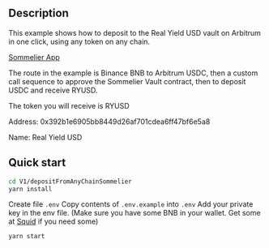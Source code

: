 ## Description

This example shows how to deposit to the Real Yield USD vault on Arbitrum in one click, using any token on any chain.

[Sommelier App](https://app.sommelier.finance/strategies/real-yield-usd-arb/manage)

The route in the example is Binance BNB to Arbitrum USDC, then a custom call sequence to approve the Sommelier Vault contract, then to deposit USDC and receive RYUSD.

The token you will receive is RYUSD

Address: 0x392b1e6905bb8449d26af701cdea6ff47bf6e5a8

Name: Real Yield USD

## Quick start

```bash
cd V1/depositFromAnyChainSommelier
yarn install
```

Create file `.env`
Copy contents of `.env.example` into `.env`
Add your private key in the env file. (Make sure you have some BNB in your wallet. Get some at [Squid](https://app.squidrouter.com) if you need some)

```
yarn start
```
